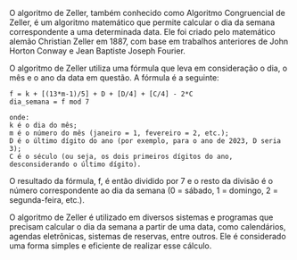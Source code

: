 O algoritmo de Zeller, também conhecido como Algoritmo Congruencial de Zeller, é um algoritmo matemático que permite calcular o dia da semana correspondente a uma determinada data. Ele foi criado pelo matemático alemão Christian Zeller em 1887, com base em trabalhos anteriores de John Horton Conway e Jean Baptiste Joseph Fourier.

O algoritmo de Zeller utiliza uma fórmula que leva em consideração o dia, o mês e o ano da data em questão. A fórmula é a seguinte:

```
f = k + [(13*m-1)/5] + D + [D/4] + [C/4] - 2*C
dia_semana = f mod 7

onde:
k é o dia do mês;
m é o número do mês (janeiro = 1, fevereiro = 2, etc.);
D é o último dígito do ano (por exemplo, para o ano de 2023, D seria 3);
C é o século (ou seja, os dois primeiros dígitos do ano, desconsiderando o último dígito).
```

O resultado da fórmula, f, é então dividido por 7 e o resto da divisão é o número correspondente ao dia da semana (0 = sábado, 1 = domingo, 2 = segunda-feira, etc.).

O algoritmo de Zeller é utilizado em diversos sistemas e programas que precisam calcular o dia da semana a partir de uma data, como calendários, agendas eletrônicas, sistemas de reservas, entre outros. Ele é considerado uma forma simples e eficiente de realizar esse cálculo.